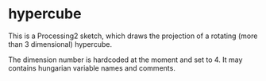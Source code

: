 # hypercube
This is a Processing2 sketch, which draws the projection of a rotating (more than 3 dimensional) hypercube.

The dimension number is hardcoded at the moment and set to 4.
It may contains hungarian variable names and comments.
